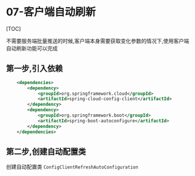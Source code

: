 # 07-客户端自动刷新

[TOC]

不需要服务端批量推送的时候,客户端本身需要获取变化参数的情况下,使用客户端自动刷新功能可以完成

## 第一步,引入依赖

```xml
    <dependencies>
        <dependency>
            <groupId>org.springframework.cloud</groupId>
            <artifactId>spring-cloud-config-client</artifactId>
        </dependency>
        <dependency>
            <groupId>org.springframework.boot</groupId>
            <artifactId>spring-boot-autoconfigure</artifactId>
        </dependency>
    </dependencies>
```

## 第二步,创建自动配置类

创建自动配置类 `ConfigClientRefreshAutoConfiguration`

